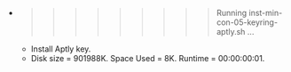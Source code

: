 * >>>>>>>>> Running inst-min-con-05-keyring-aptly.sh ...
  * Install Aptly key.
  * Disk size = 901988K. Space Used = 8K. Runtime = 00:00:00:01.
